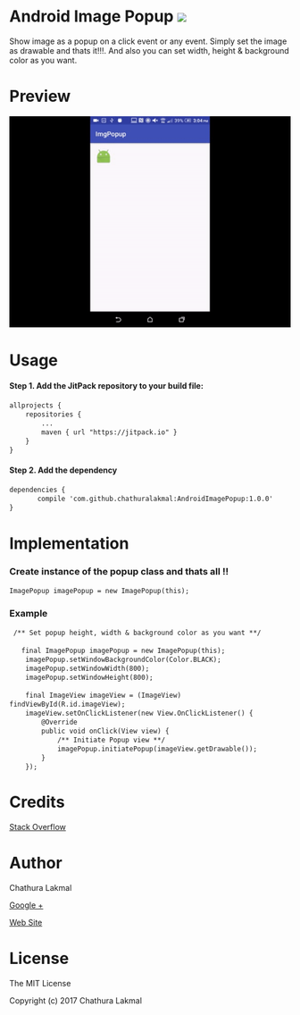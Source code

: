 # Android Image Popup [![](https://jitpack.io/v/chathuralakmal/AndroidImagePopup.svg)](https://jitpack.io/#chathuralakmal/AndroidImagePopup)

Show image as a popup on a click event or any event. Simply set the image as drawable and thats it!!!. And also you can set width, height & background color as you want.


# Preview
![Demo Preview](preview.gif? "Demo Preview")

# Usage

#### Step 1. Add the JitPack repository to your build file:

    allprojects {
		repositories {
			...
			maven { url "https://jitpack.io" }
		}
	}

#### Step 2. Add the dependency

    dependencies {
           compile 'com.github.chathuralakmal:AndroidImagePopup:1.0.0'
	}



# Implementation

### Create instance of the popup class and thats all !!

    ImagePopup imagePopup = new ImagePopup(this); 
    

### Example

     /** Set popup height, width & background color as you want **/

       final ImagePopup imagePopup = new ImagePopup(this);
        imagePopup.setWindowBackgroundColor(Color.BLACK);
        imagePopup.setWindowWidth(800);
        imagePopup.setWindowHeight(800);

        final ImageView imageView = (ImageView) findViewById(R.id.imageView);
        imageView.setOnClickListener(new View.OnClickListener() {
            @Override
            public void onClick(View view) {
                /** Initiate Popup view **/
                imagePopup.initiatePopup(imageView.getDrawable());
            }
        });
        

# Credits
[Stack Overflow](http://stackoverflow.com)

# Author
Chathura Lakmal

[Google +](https://plus.google.com/u/0/+ChathuraLakmalBest)

[Web Site](http://ceylonlabs.com)
     
# License
The MIT License

Copyright (c) 2017 Chathura Lakmal
